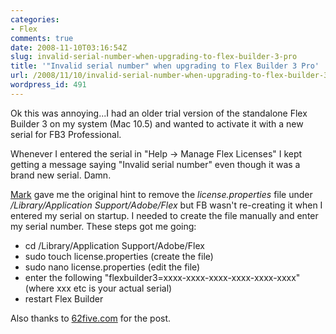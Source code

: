 ```yaml
---
categories:
- Flex
comments: true
date: 2008-11-10T03:16:54Z
slug: invalid-serial-number-when-upgrading-to-flex-builder-3-pro
title: '"Invalid serial number" when upgrading to Flex Builder 3 Pro'
url: /2008/11/10/invalid-serial-number-when-upgrading-to-flex-builder-3-pro/
wordpress_id: 491
---
```


Ok this was annoying...I had an older trial version of the standalone Flex Builder 3 on my system (Mac 10.5) and wanted to activate it with a new serial for FB3 Professional.

Whenever I entered the serial in "Help -> Manage Flex Licenses" I kept getting a message saying "Invalid serial number" even though it was a brand new serial. Damn.

[Mark](http://www.lynchconsulting.com.au/go/blog) gave me the original hint to remove the _license.properties_ file under _/Library/Application Support/Adobe/Flex_ but FB wasn't re-creating it when I entered my serial on startup. I needed to create the file manually and enter my serial number. These steps got me going:
	
  * cd /Library/Application Support/Adobe/Flex
  * sudo touch license.properties (create the file)
  * sudo nano license.properties (edit the file)
  * enter the following "flexbuilder3=xxxx-xxxx-xxxx-xxxx-xxxx-xxxx" (where xxx etc is your actual serial)
  * restart Flex Builder

Also thanks to [62five.com](http://62five.com/blog/?p=26) for the post.
